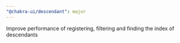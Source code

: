 ```yaml
---
"@chakra-ui/descendant": major
---
```


Improve performance of registering, filtering and finding the index of
descendants
